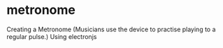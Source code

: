 # metronome

Creating a Metronome (Musicians use the device to practise playing to a regular pulse.)
Using electronjs
